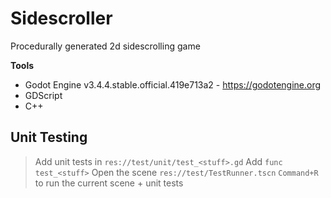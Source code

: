 # Sidescroller
Procedurally generated 2d sidescrolling game  

**Tools**
- Godot Engine v3.4.4.stable.official.419e713a2 - https://godotengine.org
- GDScript
- C++

## Unit Testing

> Add unit tests in `res://test/unit/test_<stuff>.gd` 
> Add `func test_<stuff>` 
> Open the scene `res://test/TestRunner.tscn`
> `Command+R` to run the current scene + unit tests


